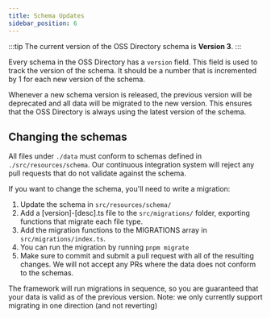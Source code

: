 ```yaml
---
title: Schema Updates
sidebar_position: 6
---
```


:::tip
The current version of the OSS Directory schema is **Version 3**.
:::

Every schema in the OSS Directory has a `version` field. This field is used to track the version of the schema. It should be a number that is incremented by 1 for each new version of the schema.

Whenever a new schema version is released, the previous version will be deprecated and all data will be migrated to the new version. This ensures that the OSS Directory is always using the latest version of the schema.

## Changing the schemas

All files under `./data` must conform to schemas defined in `./src/resources/schema`.
Our continuous integration system will reject any pull requests that do not validate against the schema.

If you want to change the schema, you'll need to write a migration:

1. Update the schema in `src/resources/schema/`
2. Add a [version]-[desc].ts file to the `src/migrations/` folder, exporting functions that migrate each file type.
3. Add the migration functions to the MIGRATIONS array in `src/migrations/index.ts`.
4. You can run the migration by running `pnpm migrate`
5. Make sure to commit and submit a pull request with all of the resulting changes. We will not accept any PRs where the data does not conform to the schemas.

The framework will run migrations in sequence, so you are guaranteed that your data is valid as of the previous version.
Note: we only currently support migrating in one direction (and not reverting)
